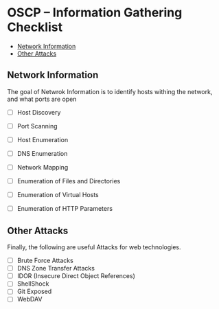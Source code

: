 # OSCP – Information Gathering Checklist
* [Network Information](#network-information)
* [Other Attacks](#other-attacks)

## Network Information

The goal of Netwrok Information is to identify hosts withing the network, and what ports are open

- [ ] Host Discovery
- [ ] Port Scanning
- [ ] Host Enumeration
- [ ] DNS Enumeration
- [ ] Network Mapping

- [ ] Enumeration of Files and Directories
- [ ] Enumeration of Virtual Hosts
- [ ] Enumeration of HTTP Parameters



## Other Attacks

Finally, the following are useful Attacks for  web technologies.

- [ ] Brute Force Attacks
- [ ] DNS Zone Transfer Attacks
- [ ] IDOR (Insecure Direct Object References)
- [ ] ShellShock
- [ ] Git Exposed
- [ ] WebDAV
